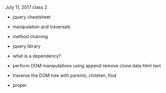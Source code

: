 July 11, 2017
class 2

* jquery cheatsheet
* manipulation and traversals
* method chaining

* jquery library
* what is a dependency?
* perform DOM manipulations using
  append
  remove
  clone
  data
  html
  text
* traverse the DOM tree with parents, children, find
* proper <script> loading order in html


lecture:
- when pc users are running postgres they're opening a completely separate postgres shell, where mac and linux users are running a postgres shell within terminal.
-

- making a js constructor function to model your project data with four or five properties
- SMACSS- scalable, modular architecture for css building in pieces, separation of concerns , , least specific to most specific.
  - base
  - layout
  - module- ul, parts that you have in the footer
  - state- transitions, active states, hover, focus, blur (those css animations) to the ui. the green toggle switch on iphone.
  - theme- amazon holiday trees, or bats..., easily swapped out styling sheets

- adding eslintrc
- adding gitignore

- hard refresh- cmd+shift+R

//
$('#home')

//parent descendent
- $('header li')- parent/descendent
//parent>child
- $('ul > li') or $('.nav-list > li')- direct parent/child

//attributes
- $('input[value=""]')- radio buttons, text inputs,
- $('input[type="number"]')

//BASIC MANIPULATION!!!!!

- get text of matched element(s)
$(#home).text('scott was here')

- set text of the matched element(s)
$('#home').text('Scott was here')-- replacing with scott was here

- get html of the matched element'(s)
$('#main-content').html()

- set html of the matched element(s)
$('#main-content').html('<h2> scott was here</h2>')

- get the data-category attribute of an li
$('p').data('rank') //just find and get the data from paragraphs with an ___ of rank

- set the data-category attribute of an li
$('p').data('rank', '2') //change the rank to 2

- create and append an element to the DOM
$('#main-content').append($('<section></section>'))//normally you're doing the scott was here for set html of matched element.

- removing an element from the DOM
$('#main-content').remove()
var savedContent = $('#main-content').remove() //may want to use this removed contenent later

- empty the selected element of all html
$('#main-content').empty()//getting rid of child and ancestors

- run a command as soon as the DOM loads
$(document).ready(function() {

})
The above incorporates a callback within that anonymous function, the function is a callback.
A callback is just a function passed in as an argument to another function.
CALLBACK version written out long hand:
var callback = function(){

}

$(document).ready(callback)

- shorthand method
$(function(){

  })
___

LAB:
article.js

constructor function...
function Article (rawData) {
  this.title = rawDataObj.title
}

.toHtml method... // is a prototype method on the article. does it belong to the article constrcutor? ....no it belongs to each instance. we create aan instane and it will have access to this method. get an object out of the raw data array, pipe it through the article constructor, call the toHtml method on that instance, that instance will grab a clone of our template, skim through and update (with this.), once we're done updating a validating, we're going to return that instance of that clone (return $newArticle).
it's common to put a $ in front of a jquery object thats being stored in a variable.
Article.prototype.toHtml = function () {
  var $newArticle = $('article.template').clone();
}

if statement...
if there is no published on date, make this a draft

$newArticle.data('category', this.category); //data.caterogry attribute. wer'e settign this. catergy as teh value of data.cateogyr on the clone that we've just created.

.forEAch article object, do a thing. Also, a callback. specifically an array method.



var arr = [1, 2, 3, 4, 5]

arr.forEach(function(element, index, array) {
  console.log('element', element)
  console.log('index', index)
  console.log('array', array)
})
